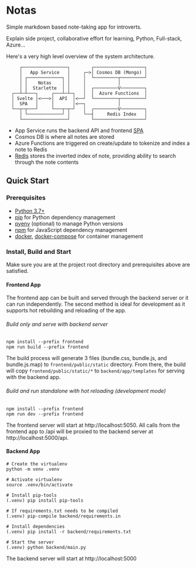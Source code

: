 # Notas
Simple markdown based note-taking app for introverts.

Explain side project, collaborative effort for learning, Python, Full-stack, Azure...

Here's a very high level overview of the system architecture.
```                          
     ┌─────────────────┐        ┌───────────────────┐
     │   App Service   │     ┌─>│ Cosmos DB (Mongo) │  
     │ ┌─────────────┐ │     │  └─────────┬─────────┘
     │ │    Notas    │ │     │            │
     │ │  Starlette  │ │     │  ┌─────────V─────────┐
  ┌──┴─┴───┐     ┌───┴─┴─┐   │  │  Azure Functions  │
  │ Svelte │<───>│  API  │<──┘  └─────────┬─────────┘
  │  SPA   │     │       │<──┐            │ 
  └──┬─┬───┘     └───┬─┬─┘   │  ┌─────────V─────────┐
     │ └─────────────┘ │     └──┤     Redis Index   │
     └─────────────────┘        └───────────────────┘
``` 
* App Service runs the backend API and frontend [SPA](https://en.wikipedia.org/wiki/Single-page_application)
* Cosmos DB is where all notes are stored
* Azure Functions are triggered on create/update to tokenize and index a note to Redis
* [Redis](https://redis.io/) stores the inverted index of note, providing ability to search through the note contents

## Quick Start

### Prerequisites 

* [Python 3.7+](https://www.python.org/downloads/) 
* [pip](https://pip.pypa.io/en/stable/) for Python dependency management
* [pyenv](https://github.com/pyenv/pyenv) (optional) to manage Python versions
* [npm](https://www.npmjs.com/) for JavaScript dependency management
* [docker](https://docs.docker.com/), [docker-compose](https://docs.docker.com/compose/) for container management

### Install, Build and Start

Make sure you are at the project root directory and prerequisites above are satisfied.

#### Frontend App

The frontend app can be built and served through the backend server or it can run independently. The second method is ideal for development as it supports hot rebuilding and reloading of the app.

###### Build only and serve with backend server

```shell
npm install --prefix frontend
npm run build --prefix frontend
```

The build process will generate 3 files (bundle.css, bundle.js, and bundle.js.map) to `frontend/public/static` directory. From there, the build will copy `frontend/public/static/*` to `backend/app/templates` for serving with the backend app.

###### Build and run standalone with hot reloading (development mode)

```shell
npm install --prefix frontend
npm run dev --prefix frontend
```

The frontend server will start at http://localhost:5050. All calls from the frontend app to /api will be proxied to the backend server at http://localhost:5000/api.

#### Backend App

```shell
# Create the virtualenv
python -m venv .venv

# Activate virtualenv
source .venv/bin/activate

# Install pip-tools
(.venv) pip install pip-tools

# If requirements.txt needs to be compiled
(.venv) pip-compile backend/requirements.in

# Install dependencies
(.venv) pip install -r backend/requirements.txt

# Start the server
(.venv) python backend/main.py
```

The backend server will start at http://localhost:5000












